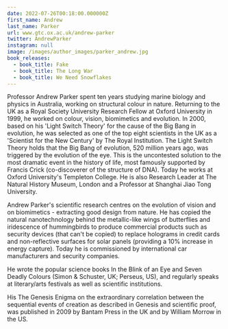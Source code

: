 ```yaml
---
date: 2022-07-26T00:18:00.000000Z
first_name: Andrew
last_name: Parker
url: www.gtc.ox.ac.uk/andrew-parker
twitter: AndrewParker
instagram: null
image: /images/author_images/parker_andrew.jpg
book_releases:
  - book_title: Fake
  - book_title: The Long War
  - book_title: We Need Snowflakes
---
```

Professor Andrew Parker spent ten years studying marine biology and physics in Australia, working on structural colour in nature. Returning to the UK as a Royal Society University Research Fellow at Oxford University in 1999, he worked on colour, vision, biomimetics and evolution. In 2000, based on his 'Light Switch Theory' for the cause of the Big Bang in evolution, he was selected as one of the top eight scientists in the UK as a 'Scientist for the New Century' by The Royal Institution. The Light Switch Theory holds that the Big Bang of evolution, 520 million years ago, was triggered by the evolution of the eye. This is the uncontested solution to the most dramatic event in the history of life, most famously supported by Francis Crick (co-discoverer of the structure of DNA). Today he works at Oxford University's Templeton College. He is also Research Leader at The Natural History Museum, London and a Professor at Shanghai Jiao Tong University.

Andrew Parker's scientific research centres on the evolution of vision and on biomimetics - extracting good design from nature. He has copied the natural nanotechnology behind the metallic-like wings of butterflies and iridescence of hummingbirds to produce commercial products such as security devices (that can't be copied) to replace holograms in credit cards and non-reflective surfaces for solar panels (providing a 10% increase in energy capture). Today he is commissioned by international car manufacturers and security companies.

He wrote the popular science books In the Blink of an Eye and Seven Deadly Colours (Simon & Schuster, UK; Perseus, US), and regularly speaks at literary/arts festivals as well as scientific institutions. 

His The Genesis Enigma on the extraordinary correlation between the sequential events of creation as described in Genesis and scientific proof, was published in 2009 by Bantam Press in the UK and by William Morrow in the US.